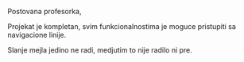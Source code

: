 Postovana profesorka,

Projekat je kompletan, svim funkcionalnostima je moguce pristupiti sa navigacione linije.

Slanje mejla jedino ne radi, medjutim to nije radilo ni pre.